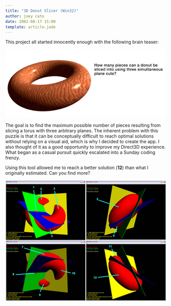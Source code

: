 ```yaml
---
title: "3D Donut Slicer (Win32)"
author: joey cato
date: 2002-08-17 15:00
template: article.jade
---
```


This project all started innocently enough with the following brain teaser:

<span class="more"></span>

![donutprob](donutprob.jpg)

The goal is to find the maximum possible number of pieces resulting from slicing a torus with three arbitrary planes. The inherent problem with this puzzle is that it can be conceptually difficult to reach optimal solutions without relying on a visual aid, which is why I decided to create the app. I also thought of it as a good opportunity to improve my Direct3D experience. What began as a casual pursuit quickly escalated into a Sunday coding frenzy.

Using this tool allowed me to reach a better solution (**12**) than what I originally estimated. Can you find more?

![donutsoln](donutsoln.jpg)
